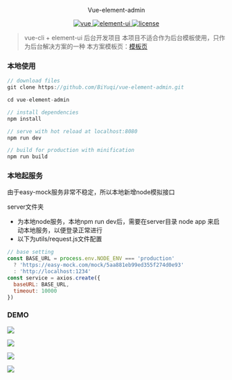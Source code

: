 <p align="center">
  Vue-element-admin
</p>

<p align="center">
	<a href="https://github.com/vuejs/vue">
		<img src="https://img.shields.io/badge/vue-2.5.2-blue.svg" alt="vue">
	</a>
	<a href="https://github.com/ElemeFE/element">
		<img src="https://img.shields.io/badge/element----ui-2.3.2-blue.svg" alt="element-ui">
	</a>
	<a href="https://github.com/BiYuqi/vue-element-admin/blob/master/LICENSE">
		<img src="https://img.shields.io/github/license/mashape/apistatus.svg" alt="license">
	</a>
</p>

> vue-cli + element-ui 后台开发项目
本项目不适合作为后台模板使用，只作为后台解决方案的一种
本方案模板页：[模板页](https://github.com/BiYuqi/vue-admin-template)

### 本地使用
```js
// download files
git clone https://github.com/BiYuqi/vue-element-admin.git

cd vue-element-admin

// install dependencies
npm install

// serve with hot reload at localhost:8080
npm run dev

// build for production with minification
npm run build
```
### 本地起服务
由于easy-mock服务非常不稳定，所以本地新增node模拟接口

server文件夹
* 为本地node服务，本地npm run dev后，需要在server目录 node app 来启动本地服务，以便登录正常进行
* 以下为utils/request.js文件配置
```js
// base setting
const BASE_URL = process.env.NODE_ENV === 'production'
  ? 'https://easy-mock.com/mock/5aa881eb99ed355f274d0e93'
  : 'http://localhost:1234'
const service = axios.create({
  baseURL: BASE_URL,
  timeout: 10000
})
```
### DEMO

![](http://oiukswkar.bkt.clouddn.com/%E5%B1%8F%E5%B9%95%E5%BF%AB%E7%85%A7%202018-03-31%2011.52.51.png)

![](http://oq4hkch8e.bkt.clouddn.com/vue-admin-5-12.png)

![](http://oiukswkar.bkt.clouddn.com/%E5%B1%8F%E5%B9%95%E5%BF%AB%E7%85%A7%202018-05-01%2020.32.49.png)

![](http://oiukswkar.bkt.clouddn.com/vue-admin-51.gif)
